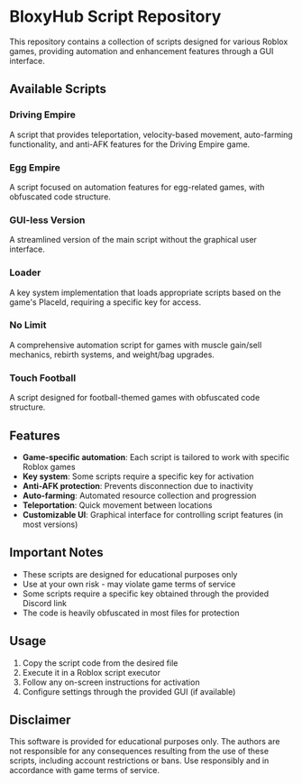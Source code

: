 # BloxyHub Script Repository

This repository contains a collection of scripts designed for various Roblox games, providing automation and enhancement features through a GUI interface.

## Available Scripts

### Driving Empire
A script that provides teleportation, velocity-based movement, auto-farming functionality, and anti-AFK features for the Driving Empire game.

### Egg Empire
A script focused on automation features for egg-related games, with obfuscated code structure.

### GUI-less Version
A streamlined version of the main script without the graphical user interface.

### Loader
A key system implementation that loads appropriate scripts based on the game's PlaceId, requiring a specific key for access.

### No Limit
A comprehensive automation script for games with muscle gain/sell mechanics, rebirth systems, and weight/bag upgrades.

### Touch Football
A script designed for football-themed games with obfuscated code structure.

## Features

- **Game-specific automation**: Each script is tailored to work with specific Roblox games
- **Key system**: Some scripts require a specific key for activation
- **Anti-AFK protection**: Prevents disconnection due to inactivity
- **Auto-farming**: Automated resource collection and progression
- **Teleportation**: Quick movement between locations
- **Customizable UI**: Graphical interface for controlling script features (in most versions)

## Important Notes

- These scripts are designed for educational purposes only
- Use at your own risk - may violate game terms of service
- Some scripts require a specific key obtained through the provided Discord link
- The code is heavily obfuscated in most files for protection

## Usage

1. Copy the script code from the desired file
2. Execute it in a Roblox script executor
3. Follow any on-screen instructions for activation
4. Configure settings through the provided GUI (if available)

## Disclaimer

This software is provided for educational purposes only. The authors are not responsible for any consequences resulting from the use of these scripts, including account restrictions or bans. Use responsibly and in accordance with game terms of service.
